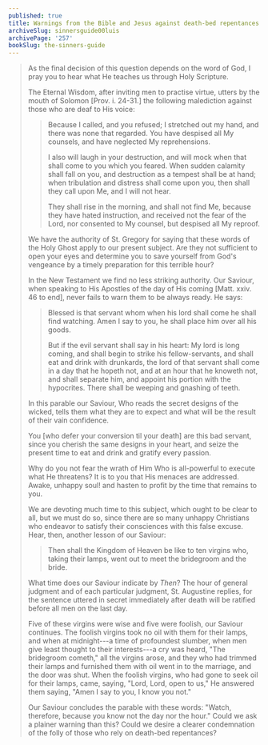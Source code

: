 ```yaml
---
published: true
title: Warnings from the Bible and Jesus against death-bed repentances
archiveSlug: sinnersguide00luis
archivePage: '257'
bookSlug: the-sinners-guide
---
```


> As the final decision of this question depends on the word of God, I pray you to hear what He teaches us through Holy Scripture.
> 
> The Eternal Wisdom, after inviting men to practise virtue, utters by the mouth of Solomon [Prov. i. 24-31.] the following malediction against those who are deaf to His voice:
> 
>> Because I called, and you refused; I stretched out my hand, and there was none that regarded. You have despised all My counsels, and have neglected My reprehensions.
>>
>> I also will laugh in your destruction, and will mock when that shall come to you which you feared. When sudden calamity shall fall on you, and destruction as a tempest shall be at hand; when tribulation and distress shall come upon you, then shall they call upon Me, and I will not hear.
>>
>> They shall rise in the morning, and shall not find Me, because they have hated instruction, and received not the fear of the Lord, nor consented to My counsel, but despised all My reproof.
> 
> We have the authority of St. Gregory for saying that these words of the Holy Ghost apply to our present subject. Are they not sufficient to open your eyes and determine you to save yourself from God's vengeance by a timely preparation for this terrible hour?
>
> In the New Testament we find no less striking authority. Our Saviour, when speaking to His Apostles of the day of His coming [Matt. xxiv. 46 to end], never fails to warn them to be always ready. He says:
>
>> Blessed is that servant whom when his lord shall come he shall find watching. Amen I say to you, he shall place him over all his goods.
>>
>> But if the evil servant shall say in his heart: My lord is long coming, and shall begin to strike his fellow-servants, and shall eat and drink with drunkards, the lord of that servant shall come in a day that he hopeth not, and at an hour that he knoweth not, and shall separate him, and appoint his portion with the hypocrites. There shall be weeping and gnashing of teeth.
> 
> In this parable our Saviour, Who reads the secret designs of the wicked, tells them what they are to expect and what will be the result of their vain confidence.
> 
> You [who defer your conversion til your death] are this bad servant, since you cherish the same designs in your heart, and seize the present time to eat and drink and gratify every passion.
> 
> Why do you not fear the wrath of Him Who is all-powerful to execute what He threatens? It is to you that His menaces are addressed. Awake, unhappy soul! and hasten to profit by the time that remains to you.
>
> We are devoting much time to this subject, which ought to be clear to all, but we must do so, since there are so many unhappy Christians who endeavor to satisfy their consciences with this false excuse. Hear, then, another lesson of our Saviour:
> 
>> Then shall the Kingdom of Heaven be like to ten virgins who, taking their lamps, went out to meet the bridegroom and the bride.
>
> What time does our Saviour indicate by *Then*? The hour of general judgment and of each particular judgment, St. Augustine replies, for the sentence uttered in secret immediately after death will be ratified before all men on the last day.
> 
> Five of these virgins were wise and five were foolish, our Saviour continues. The foolish virgins took no oil with them for their lamps, and when at midnight---a time of profoundest slumber, when men give least thought to their interests---a cry was heard, "The bridegroom cometh," all the virgins arose, and they who had trimmed their lamps and furnished them with oil went in to the marriage, and the door was shut. When the foolish virgins, who had gone to seek oil for their lamps, came, saying, "Lord, Lord, open to us," He answered them saying, "Amen I say to you, I know you not."
> 
> Our Saviour concludes the parable with these words: "Watch, therefore, because you know not the day nor the hour." Could we ask a plainer warning than this? Could we desire a clearer condemnation of the folly of those who rely on death-bed repentances?
